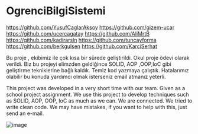 # OgrenciBilgiSistemi
https://github.com/YusufCaglarAksoy
https://github.com/gizem-ucar
https://github.com/ucercagatay
https://github.com/AliMrtB
https://github.com/kadirarsln
https://github.com/tuncayforma
https://github.com/berkgulsen
https://github.com/KarciSerhat

Bu proje , ekibimiz ile çok kısa bir sürede geliştirildi. Okul proje ödevi olarak verildi. Biz bu projeyi elimzden geldiğince SOLID, AOP ,OOP,IoC gibi geliştirme tekniklerine
bağlı kaldık. Temiz kod yazmaya çalıştık. Hatalarımız olabilir bu konuda yardımcı olmak isterseniz email atmanız yeterli. 

This project was developed in a very short time with our team. Given as a school project assignment. We use this project to develop techniques such as SOLID, AOP, OOP, IoC as 
much as we can. We are connected. We tried to write clean code. We may have mistakes, if you want to help with this, just send an e-mail.

![image](https://user-images.githubusercontent.com/57556334/120636655-8c105e00-c476-11eb-9ee7-8f4eb74d0430.png)

